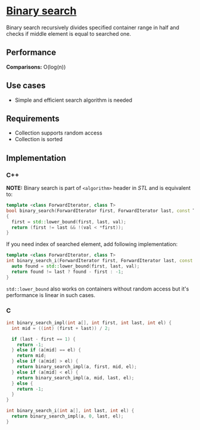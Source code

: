 # [Binary search](https://en.wikipedia.org/wiki/Binary_search_algorithm)

Binary search recursively divides specified container range in half and checks if middle element is equal to searched one.

## Performance

**Comparisons:** O(log(n))

## Use cases

- Simple and efficient search algorithm is needed

## Requirements

- Collection supports random access
- Collection is sorted

## Implementation

### C++

**NOTE:** Binary search is part of `<algorithm>` header in *STL* and is equivalent to:

```c++
template <class ForwardIterator, class T>
bool binary_search(ForwardIterator first, ForwardIterator last, const T& val)
{
  first = std::lower_bound(first, last, val);
  return (first != last && !(val < *first));
}
```

If you need index of searched element, add following implementation:

```c++
template <class ForwardIterator, class T>
int binary_search_i(ForwardIterator first, ForwardIterator last, const T &val) {
  auto found = std::lower_bound(first, last, val);
  return found != last ? found - first : -1;
}
```

`std::lower_bound` also works on containers without random access but it's performance is linear in such cases.

### C

```c
int binary_search_impl(int a[], int first, int last, int el) {
  int mid = ((int) (first + last)) / 2;

  if (last - first == 1) {
    return -1;
  } else if (a[mid] == el) {
    return mid;
  } else if (a[mid] > el) {
    return binary_search_impl(a, first, mid, el);
  } else if (a[mid] < el) {
    return binary_search_impl(a, mid, last, el);
  } else {
    return -1;
  }
}

int binary_search_i(int a[], int last, int el) {
  return binary_search_impl(a, 0, last, el);
}
```

